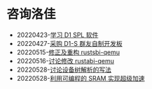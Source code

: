 ﻿# 咨询洛佳

- 20220423-[学习 D1 SPL 软件](../oreboot/20220423-d1-spl.md)
- 20220427-[采购 D1-S 群友自制开发板](../oreboot/20220427-d1-board/doc.md)
- 20220515-[修正及重构 rustsbi-qemu](20220515-rustsbi.md)
- 20220516-[讨论修改 rustabi-qemu](20220516-rustsbi.md)
- 20220528-[讨论设备树解析的写法](../device-tree/20220528-device-tree.md)
- 20220528-[利用可编程的 SRAM 实现超级加速](../oreboot/20220528-sram.md)

